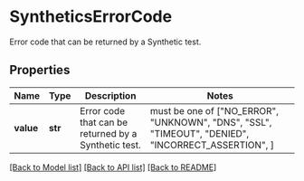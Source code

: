 # SyntheticsErrorCode

Error code that can be returned by a Synthetic test.
## Properties
Name | Type | Description | Notes
------------ | ------------- | ------------- | -------------
**value** | **str** | Error code that can be returned by a Synthetic test. |  must be one of ["NO_ERROR", "UNKNOWN", "DNS", "SSL", "TIMEOUT", "DENIED", "INCORRECT_ASSERTION", ]

[[Back to Model list]](README.md#documentation-for-models) [[Back to API list]](README.md#documentation-for-api-endpoints) [[Back to README]](README.md)


